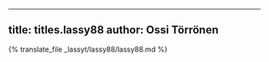 
---
title: titles.lassy88
author: Ossi Törrönen
---
{% translate_file _lassyt/lassy88/lassy88.md %}